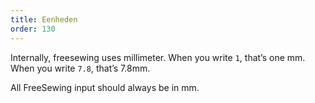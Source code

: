 ```yaml
---
title: Eenheden
order: 130
---
```


Internally, freesewing uses millimeter. When you write `1`, that’s one mm. When you write `7.8`, that’s 7.8mm.

All FreeSewing input should always be in mm.
